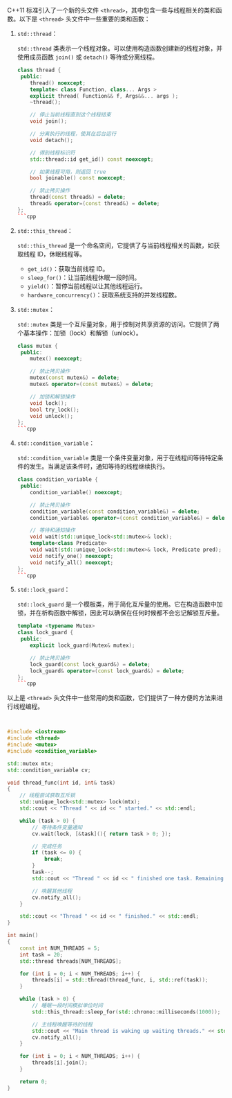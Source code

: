 C++11 标准引入了一个新的头文件 `<thread>`，其中包含一些与线程相关的类和函数。以下是 `<thread>` 头文件中一些重要的类和函数：

1. `std::thread`：

   `std::thread` 类表示一个线程对象。可以使用构造函数创建新的线程对象，并使用成员函数 `join()` 或 `detach()` 等待或分离线程。

   ```cpp
   class thread {
    public:
       thread() noexcept;
       template< class Function, class... Args >
       explicit thread( Function&& f, Args&&... args );    
       ~thread();
   
       // 停止当前线程直到这个线程结束
       void join();
   
       // 分离执行的线程，使其在后台运行
       void detach();
   
       // 得到线程标识符
       std::thread::id get_id() const noexcept;
   
       // 如果线程可用，则返回 true
       bool joinable() const noexcept;
   
       // 禁止拷贝操作
       thread(const thread&) = delete;
       thread& operator=(const thread&) = delete;
   };
   ```cpp

2. `std::this_thread`：

   `std::this_thread` 是一个命名空间，它提供了与当前线程相关的函数，如获取线程 ID，休眠线程等。

   - `get_id()`：获取当前线程 ID。
   - `sleep_for()`：让当前线程休眠一段时间。
   - `yield()`：暂停当前线程以让其他线程运行。
   - `hardware_concurrency()`：获取系统支持的并发线程数。

3. `std::mutex`：

   `std::mutex` 类是一个互斥量对象，用于控制对共享资源的访问。它提供了两个基本操作：加锁（lock）和解锁（unlock）。

   ```cpp
   class mutex {
    public:
       mutex() noexcept;
   
       // 禁止拷贝操作
       mutex(const mutex&) = delete;
       mutex& operator=(const mutex&) = delete;
   
       // 加锁和解锁操作
       void lock();
       bool try_lock();
       void unlock();
   };
   ```cpp

4. `std::condition_variable`：

   `std::condition_variable` 类是一个条件变量对象，用于在线程间等待特定条件的发生。当满足该条件时，通知等待的线程继续执行。

   ```cpp
   class condition_variable {
    public:
       condition_variable() noexcept;
   
       // 禁止拷贝操作
       condition_variable(const condition_variable&) = delete;
       condition_variable& operator=(const condition_variable&) = delete;
   
       // 等待和通知操作
       void wait(std::unique_lock<std::mutex>& lock);
       template<class Predicate>
       void wait(std::unique_lock<std::mutex>& lock, Predicate pred);
       void notify_one() noexcept;
       void notify_all() noexcept;
   };
   ```cpp

5. `std::lock_guard`：

   `std::lock_guard` 是一个模板类，用于简化互斥量的使用。它在构造函数中加锁，并在析构函数中解锁，因此可以确保在任何时候都不会忘记解锁互斥量。

   ```cpp
   template <typename Mutex>
   class lock_guard {
    public:
       explicit lock_guard(Mutex& mutex);
   
       // 禁止拷贝操作
       lock_guard(const lock_guard&) = delete;
       lock_guard& operator=(const lock_guard&) = delete;
   };
   ```cpp

以上是 `<thread>` 头文件中一些常用的类和函数，它们提供了一种方便的方法来进行线程编程。



```cpp


#include <iostream>
#include <thread>
#include <mutex>
#include <condition_variable>

std::mutex mtx;
std::condition_variable cv;

void thread_func(int id, int& task)
{
    // 线程尝试获取互斥锁
    std::unique_lock<std::mutex> lock(mtx);
    std::cout << "Thread " << id << " started." << std::endl;

    while (task > 0) {
        // 等待条件变量通知
        cv.wait(lock, [&task](){ return task > 0; });

        // 完成任务
        if (task <= 0) {
            break;
        }
        task--;
        std::cout << "Thread " << id << " finished one task. Remaining: " << task << std::endl;

        // 唤醒其他线程
        cv.notify_all();
    }

    std::cout << "Thread " << id << " finished." << std::endl;
}

int main()
{
    const int NUM_THREADS = 5;
    int task = 20;
    std::thread threads[NUM_THREADS];

    for (int i = 0; i < NUM_THREADS; i++) {
        threads[i] = std::thread(thread_func, i, std::ref(task));
    }

    while (task > 0) {
        // 睡眠一段时间模拟单位时间
        std::this_thread::sleep_for(std::chrono::milliseconds(1000));

        // 主线程唤醒等待的线程
        std::cout << "Main thread is waking up waiting threads." << std::endl;
        cv.notify_all();
    }

    for (int i = 0; i < NUM_THREADS; i++) {
        threads[i].join();
    }

    return 0;
}

```


